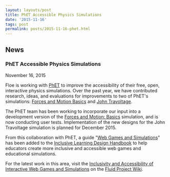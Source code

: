 ```yaml
---
layout: layouts/post
title: PhET Accessible Physics Simulations
date: '2015-11-16'
tags: post
permalink: posts/2015-11-16-phet.html
---
```

<article class="floe-content floe-news-item">
                <h2> News </h2>
                <h3>PhET Accessible Physics Simulations</h3>
                <time class="floe-date" datetime="2015-11-16">November 16, 2015</time>
                <p>Floe is working with <a href="http://phet.colorado.edu/">PhET</a>
                    to improve the accessibility of their free, open, interactive physics simulations. Over the past
                    year, we have contributed research, ideas, and evaluations for improvements to two of PhET's simulations:
                    <a href="https://wiki.fluidproject.org/display/fluid/PhET+Forces+and+Motion+Simulation+Design">Forces and Motion Basics</a> and
                    <a href="https://wiki.fluidproject.org/display/fluid/PhET+John+Travoltage+Simulation+Design">John Travoltage</a>.
                </p>
                <p>
                    The PhET team has been working to incorporate our input into a development version of the
                    <a href="http://www.colorado.edu/physics/phet/dev/html/forces-and-motion-basics/1.1.5-accessible-instance.3/forces-and-motion-basics_en.html?accessibility&screens=1">Forces and Motion: Basics</a>
                    simulation, and is now conducting user tests. Implementation of the new designs for the John Travoltage simulation is planned for December 2015.
                </p>
                <p>
                    From this collaboration with PhET, a guide "<a href="http://handbook.floeproject.org/WebGamesAndSimulations.html">Web Games and Simulations</a>" has been added to the <a href="http://handbook.floeproject.org/">Inclusive Learning Design Handbook</a> to help educators create more inclusive and accessible web games and educational simulations.
                </p>
                <p>
                    For the latest work in this area, visit the <a href=" https://wiki.fluidproject.org/display/fluid/Inclusivity+and+Accessibility+of+Interactive+Web+Games+and+Simulations">Inclusivity and Accessibility of Interactive Web Games and Simulations</a> on the <a href="http://wiki.fluidproject.org/">Fluid Project Wiki</a>.
                </p>
            </article>
